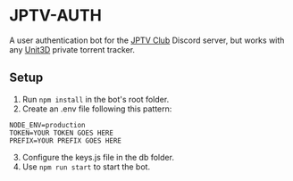 # JPTV-AUTH

 A user authentication bot for the [JPTV Club](https://jptv.club/) Discord server, but works with any [Unit3D](https://github.com/HDInnovations/UNIT3D-Community-Edition) private torrent tracker.

## Setup

  1. Run `npm install` in the bot's root folder.
  2. Create an .env file following this pattern:

    NODE_ENV=production
    TOKEN=YOUR TOKEN GOES HERE
    PREFIX=YOUR PREFIX GOES HERE

  3. Configure the keys.js file in the db folder.
  4. Use `npm run start` to start the bot.
